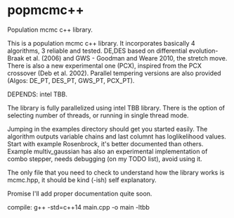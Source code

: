 # popmcmc++
Population mcmc c++ library.

This is a population mcmc c++ library. It incorporates basically 4 algorithms, 3 reliable and tested. 
DE,DES based on differential evolution- Braak et al. (2006)
and GWS - Goodman and Weare 2010, the stretch move.  There is also a new experimental one (PCX), 
inspired from the PCX crossover (Deb et al. 2002). Parallel tempering versions are also provided 
(Algos: DE_PT, DES_PT, GWS_PT, PCX_PT). 

DEPENDS: intel TBB. 

The library is fully parallelized using intel TBB library. There is the option of selecting number of threads, 
or running in single thread mode. 

Jumping in the examples directory should get you started easily. The algorithm outputs variable chains and last columnt has loglikelihood values. Start with example Rosenbrock, it's better documented than others. Example multiv_gaussian has also an experimental implementation of combo stepper, needs debugging (on my TODO list), avoid using it. 

The only file that you need to check to understand how the library works is mcmc.hpp, it should be kind (-ish) self explanatory.  

Promise I'll add proper documentation quite soon. 

compile: g++ -std=c++14 main.cpp -o main -ltbb 

